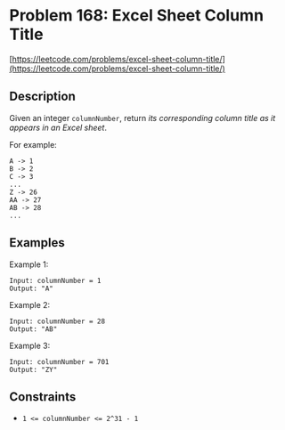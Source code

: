 # Problem 168: Excel Sheet Column Title

[https://leetcode.com/problems/excel-sheet-column-title/](https://leetcode.com/problems/excel-sheet-column-title/)

## Description

Given an integer `columnNumber`, return *its corresponding column title as it appears in an Excel sheet*.

For example:

```
A -> 1
B -> 2
C -> 3
...
Z -> 26
AA -> 27
AB -> 28
...
```

## Examples

Example 1:
```
Input: columnNumber = 1
Output: "A"
```

Example 2:
```
Input: columnNumber = 28
Output: "AB"
```

Example 3:
```
Input: columnNumber = 701
Output: "ZY"
```

## Constraints

- `1 <= columnNumber <= 2^31 - 1`
